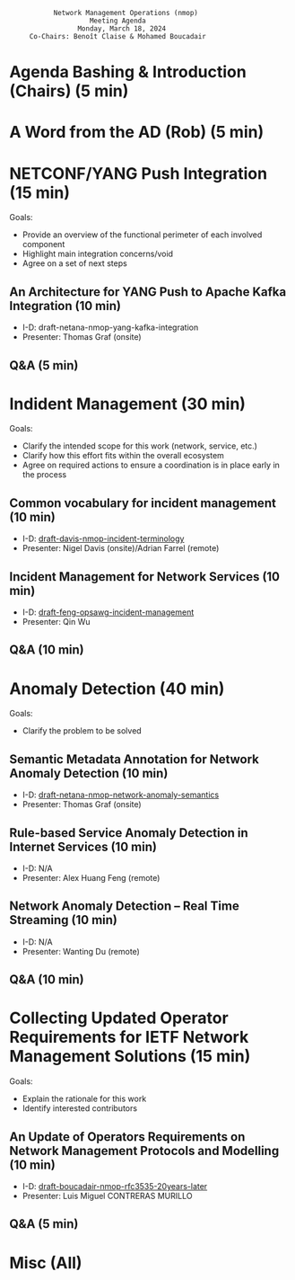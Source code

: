 
               Network Management Operations (nmop)
                        Meeting Agenda
                     Monday, March 18, 2024
         Co-Chairs: Benoît Claise & Mohamed Boucadair

# Agenda Bashing & Introduction (Chairs) (5 min)
# A Word from the AD (Rob) (5 min)
   
# NETCONF/YANG Push Integration (15 min)

Goals: 
* Provide an overview of the functional perimeter of each involved component
* Highlight main integration concerns/void
* Agree on a set of next steps

## An Architecture for YANG Push to Apache Kafka Integration (10 min)

   - I-D: draft-netana-nmop-yang-kafka-integration
   - Presenter: Thomas Graf (onsite)

## Q&A (5 min)

# Indident Management (30 min)

Goals: 
* Clarify the intended scope for this work (network, service, etc.)
* Clarify how this effort fits within the overall ecosystem
* Agree on required actions to ensure a coordination is in place early in the process

## Common vocabulary for incident management (10 min)

   - I-D: [draft-davis-nmop-incident-terminology](https://datatracker.ietf.org/doc/draft-davis-nmop-incident-terminology/)
   - Presenter: Nigel Davis (onsite)/Adrian Farrel (remote)

## Incident Management for Network Services (10 min)

   - I-D: [draft-feng-opsawg-incident-management](https://datatracker.ietf.org/doc/draft-feng-opsawg-incident-management/)
   - Presenter: Qin Wu

## Q&A (10 min)

# Anomaly Detection (40 min)

Goals: 
* Clarify the problem to be solved

## Semantic Metadata Annotation for Network Anomaly Detection (10 min)

   - I-D: [draft-netana-nmop-network-anomaly-semantics](https://datatracker.ietf.org/doc/draft-netana-nmop-network-anomaly-semantics/)
   - Presenter: Thomas Graf (onsite)

## Rule-based Service Anomaly Detection in Internet Services (10 min)

   - I-D: N/A
   - Presenter: Alex Huang Feng (remote)

## Network Anomaly Detection – Real Time Streaming (10 min)

   - I-D: N/A   
   - Presenter: Wanting Du (remote)

## Q&A (10 min)

# Collecting Updated Operator Requirements for IETF Network Management Solutions (15 min)

Goals: 
* Explain the rationale for this work
* Identify interested contributors
  
## An Update of Operators Requirements on Network Management Protocols and Modelling (10 min)

   - I-D: [draft-boucadair-nmop-rfc3535-20years-later](https://datatracker.ietf.org/doc/draft-boucadair-nmop-rfc3535-20years-later/)
   - Presenter: Luis Miguel CONTRERAS MURILLO

## Q&A (5 min)
    
# Misc (All)
